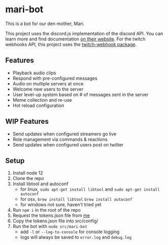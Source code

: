 # mari-bot
This is a bot for our den mother, Mari. 

This project uses the discord.js implementation of the discord API. You can learn more and find documentation [on their website](https://discord.js.org).
For the twitch webhooks API, this project uses the [twitch-webhook package](https://www.npmjs.com/package/twitch-webhook).

## Features
* Playback audio clips
* Respond with pre-configured messages
* Audio on multiple servers at once
* Welcome new users to the server
* User level-up system based on # of messages sent in the server
* Meme collection and re-use
* Hot reload configuration

## WIP Features
* Send updates when configured streamers go live
* Role management via commands & reactions
* Send updates when configured users post on twitter

## Setup
1. Install node 12
2. Clone the repo
3. Install  libtool and autoconf
    * for linux, `sudo apt-get install libtool` and `sudo apt-get install autoconf`
    * for osx, `brew install libtool` `brew install autoconf`
    * for windows not sure, haven't tried yet
4. Run `npm i` in the root of the repo
5. Request the tokens.json file from [me](t.jhutch44@gmail.com)
6. Copy the tokens.json file into src/config/
7. Run the bot with `node src/mari-bot`
    * add `-l` or `--log-to-console` for console logging
    * logs will always be saved to `error.log` and `debug.log`
